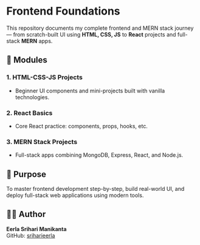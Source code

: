 # Frontend Foundations

This repository documents my complete frontend and MERN stack journey — from scratch-built UI using **HTML, CSS, JS** to **React** projects and full-stack **MERN** apps.

## 🔗 Modules
### 1. HTML-CSS-JS Projects
- Beginner UI components and mini-projects built with vanilla technologies.

### 2. React Basics
- Core React practice: components, props, hooks, etc.

### 3. MERN Stack Projects
- Full-stack apps combining MongoDB, Express, React, and Node.js.

## 🚀 Purpose
To master frontend development step-by-step, build real-world UI, and deploy full-stack web applications using modern tools.

## 👨‍💻 Author
**Eerla Srihari Manikanta**  
GitHub: [sriharieerla](https://github.com/sriharieerla)
